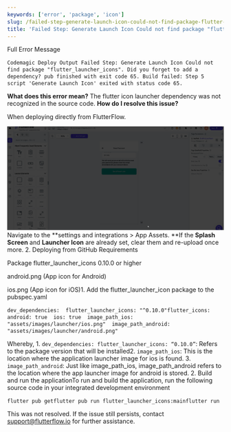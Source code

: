 ```yaml
---
keywords: ['error', 'package', 'icon']
slug: /failed-step-generate-launch-icon-could-not-find-package-flutter-launcher-icons
title: 'Failed Step: Generate Launch Icon Could not find package "flutter_launcher_icons"'
---
```


Full Error Message
```
Codemagic Deploy Output Failed Step: Generate Launch Icon Could not find package "flutter_launcher_icons". Did you forget to add a dependency? pub finished with exit code 65. Build failed: Step 5 script 'Generate Launch Icon' exited with status code 65. 
```

**What does this error mean?**
The flutter icon launcher dependency was not recognized in the source code. **How do I resolve this issue?**

When deploying directly from FlutterFlow. 

![](../../assets/20250430121327988277.gif)
Navigate to the **settings and integrations &gt; App Assets. **If the **Splash Screen** and **Launcher Icon** are already set, clear them and re-upload once more. 2. Deploying from GitHub Requirements

Package flutter_launcher_icons 0.10.0 or higher

android.png (App icon for Android)

ios.png (App icon for iOS)1. Add the flutter_launcher_icon package to the pubspec.yaml 
```
dev_dependencies:  flutter_launcher_icons: "^0.10.0"flutter_icons:  android: true  ios: true  image_path_ios: "assets/images/launcher/ios.png"  image_path_android: "assets/images/launcher/android.png"  
```

Whereby, 1. `dev_dependencies: flutter_launcher_icons: “0.10.0”`: Refers to the package version that will be installed2. `image_path_ios`: This is the location where the application launcher image for ios is found.
3. `image_path_android`: Just like image_path_ios, image_path_android refers to the location where the app launcher image for android is stored.​
2. Build  and run the applicationTo run and build the application, run the following source code in your integrated development environment ​
```
flutter pub getflutter pub run flutter_launcher_icons:mainflutter run
```

This was not resolved. If the issue still persists, contact support@flutterflow.io for further assistance.